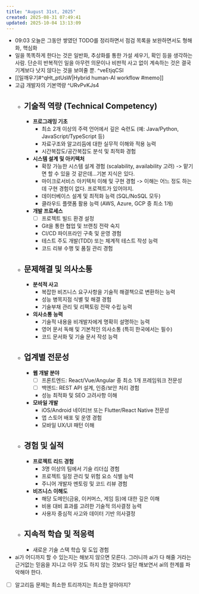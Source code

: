 ```yaml
---
title: "August 31st, 2025"
created: 2025-08-31 07:49:41
updated: 2025-10-04 13:13:09
---
```

  * 09:03 오늘은 그동안 쌓였던 TODO를 정리하면서 점검 목록을 보완하면서도 형해화, 핵심화
  * 일을 똑똑하게 한다는 것은 일반화, 추상화를 통한 가설 세우기, 확인 등을 생각하는 사람. 단순히 반복적인 일을 아무런 의문이나 비판적 사고 없이 계속하는 것은 결국 기계보다 낫지 않다는 것을 보여줄 뿐. ^veEtjqCSI
  * [[일깨우기#^qHt_ptUsW|Hybrid human-AI workflow #memo]]
  * 고급 개발자의 기본역량 ^URvPvKJs4
    * ## 기술적 역량 (Technical Competency)
      * **프로그래밍 기초**
        * 최소 2개 이상의 주력 언어에서 깊은 숙련도 (예: Java/Python, JavaScript/TypeScript 등)
        * 자료구조와 알고리듬에 대한 실무적 이해와 적용 능력
        * 시간복잡도/공간복잡도 분석 및 최적화 경험
      * **시스템 설계 및 아키텍처**
        * 확장 가능한 시스템 설계 경험 (scalability, availability 고려) -> 맡기면 할 수 있을 것 같은데...기본 지식은 있다.
        * 마이크로서비스 아키텍처 이해 및 구현 경험 -> 이해는 어느 정도 하는데 구현 경험이 없다. 프로젝트가 있어야지.
        * 데이터베이스 설계 및 최적화 능력 (SQL/NoSQL 모두)
        * 클라우드 플랫폼 활용 능력 (AWS, Azure, GCP 중 최소 1개)
      * **개발 프로세스**
        * [ ] 프로젝트 빌드 환경 설정
        * Git을 통한 협업 및 브랜칭 전략 숙지
        * CI/CD 파이프라인 구축 및 운영 경험
        * 테스트 주도 개발(TDD) 또는 체계적 테스트 작성 능력
        * 코드 리뷰 수행 및 품질 관리 경험
    * ## 문제해결 및 의사소통
      * **분석적 사고**
        * 복잡한 비즈니스 요구사항을 기술적 해결책으로 변환하는 능력
        * 성능 병목지점 식별 및 해결 경험
        * 기술부채 관리 및 리팩토링 전략 수립 능력
      * **의사소통 능력**
        * 기술적 내용을 비개발자에게 명확히 설명하는 능력
        * 영어 문서 독해 및 기본적인 의사소통 (특히 한국에서는 필수)
        * 코드 문서화 및 기술 문서 작성 능력
    * ## 업계별 전문성
      * **웹 개발 분야**
        * [ ] 프론트엔드: React/Vue/Angular 중 최소 1개 프레임워크 전문성
        * [ ] 백엔드: REST API 설계, 인증/보안 처리 경험
        * 성능 최적화 및 SEO 고려사항 이해
      * **모바일 개발**
        * iOS/Android 네이티브 또는 Flutter/React Native 전문성
        * 앱 스토어 배포 및 운영 경험
        * 모바일 UX/UI 패턴 이해
    * ## 경험 및 실적
      * **프로젝트 리드 경험**
        * 3명 이상의 팀에서 기술 리더십 경험
        * 프로젝트 일정 관리 및 위험 요소 식별 능력
        * 주니어 개발자 멘토링 및 코드 리뷰 경험
      * **비즈니스 이해도**
        * 해당 도메인(금융, 이커머스, 게임 등)에 대한 깊은 이해
        * 비용 대비 효과를 고려한 기술적 의사결정 능력
        * 사용자 중심적 사고와 데이터 기반 의사결정
    * ## 지속적 학습 및 적응력
      * 새로운 기술 스택 학습 및 도입 경험
  * ai가 어디까지 할 수 있는지는 해보지 않으면 모른다. 그러니까 ai가 다 해줄 거라는 근거없는 믿음을 지니고 아무 것도 하지 않는 것보다 일단 해보연서 ai의 한계를 파악해야 한다.
  * [ ]  알고리듬 문제는 최소한 트리까지는 최소한 알아야지?